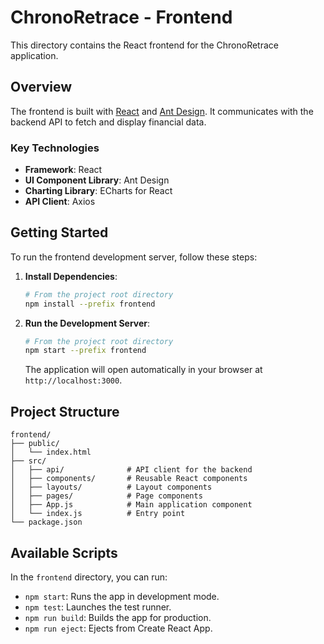 # ChronoRetrace - Frontend

This directory contains the React frontend for the ChronoRetrace application.

## Overview

The frontend is built with [React](https://reactjs.org/) and [Ant Design](https://ant.design/). It communicates with the backend API to fetch and display financial data.

### Key Technologies

- **Framework**: React
- **UI Component Library**: Ant Design
- **Charting Library**: ECharts for React
- **API Client**: Axios

## Getting Started

To run the frontend development server, follow these steps:

1.  **Install Dependencies**:
    ```bash
    # From the project root directory
    npm install --prefix frontend
    ```

2.  **Run the Development Server**:
    ```bash
    # From the project root directory
    npm start --prefix frontend
    ```
    The application will open automatically in your browser at `http://localhost:3000`.

## Project Structure

```
frontend/
├── public/
│   └── index.html
├── src/
│   ├── api/              # API client for the backend
│   ├── components/       # Reusable React components
│   ├── layouts/          # Layout components
│   ├── pages/            # Page components
│   ├── App.js            # Main application component
│   └── index.js          # Entry point
└── package.json
```

## Available Scripts

In the `frontend` directory, you can run:

- `npm start`: Runs the app in development mode.
- `npm test`: Launches the test runner.
- `npm run build`: Builds the app for production.
- `npm run eject`: Ejects from Create React App.
